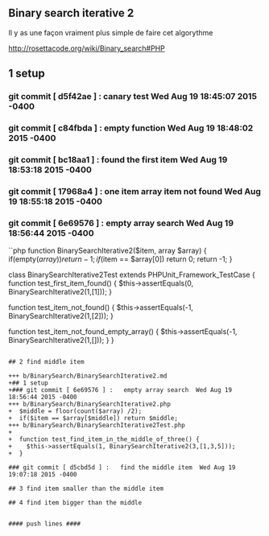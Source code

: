 ## Binary search iterative 2

Il y as une façon vraiment plus simple de faire cet algorythme

http://rosettacode.org/wiki/Binary_search#PHP

## 1 setup
### git commit [ d5f42ae ] :   canary test  Wed Aug 19 18:45:07 2015 -0400
### git commit [ c84fbda ] :   empty function  Wed Aug 19 18:48:02 2015 -0400
### git commit [ bc18aa1 ] :   found the first item  Wed Aug 19 18:53:18 2015 -0400
### git commit [ 17968a4 ] :   one item array item not found  Wed Aug 19 18:55:18 2015 -0400
### git commit [ 6e69576 ] :   empty array search  Wed Aug 19 18:56:44 2015 -0400
``php
function BinarySearchIterative2($item, array $array) {
  if(empty($array)) return -1;
  if($item == $array[0]) return 0;
  return -1;
}

class BinarySearchIterative2Test extends PHPUnit_Framework_TestCase { 
  function test_first_item_found() {
    $this->assertEquals(0, BinarySearchIterative2(1,[1]));
  }

  function test_item_not_found() {
    $this->assertEquals(-1, BinarySearchIterative2(1,[2]));
  }

  function test_item_not_found_empty_array() {
    $this->assertEquals(-1, BinarySearchIterative2(1,[]));
  }
}
```

## 2 find middle item

+++ b/BinarySearch/BinarySearchIterative2.md
+## 1 setup
+### git commit [ 6e69576 ] :   empty array search  Wed Aug 19 18:56:44 2015 -0400
+++ b/BinarySearch/BinarySearchIterative2.php
+  $middle = floor(count($array) /2);
+  if($item == $array[$middle]) return $middle;
+++ b/BinarySearch/BinarySearchIterative2Test.php
+
+  function test_find_item_in_the_middle_of_three() {
+    $this->assertEquals(1, BinarySearchIterative2(3,[1,3,5]));
+  }

### git commit [ d5cbd5d ] :   find the middle item  Wed Aug 19 19:07:18 2015 -0400

## 3 find item smaller than the middle item

## 4 find item bigger than the middle


#### push lines ####
